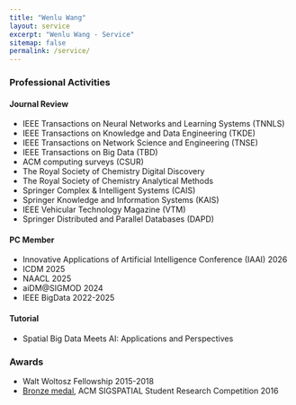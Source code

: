 ```yaml
---
title: "Wenlu Wang"
layout: service
excerpt: "Wenlu Wang - Service"
sitemap: false
permalink: /service/
---
```

### Professional Activities

#### Journal Review  

- IEEE Transactions on Neural Networks and Learning Systems (TNNLS)
- IEEE Transactions on Knowledge and Data Engineering (TKDE) 
- IEEE Transactions on Network Science and Engineering (TNSE)
- IEEE Transactions on Big Data (TBD)
- ACM computing surveys (CSUR)
- The Royal Society of Chemistry Digital Discovery
- The Royal Society of Chemistry Analytical Methods
- Springer Complex & Intelligent Systems (CAIS)
- Springer Knowledge and Information Systems (KAIS)
- IEEE Vehicular Technology Magazine (VTM)                         
- Springer Distributed and Parallel Databases (DAPD)


#### PC Member

- Innovative Applications of Artificial Intelligence Conference (IAAI) 2026
- ICDM 2025
- NAACL 2025
- aiDM@SIGMOD 2024
- IEEE BigData 2022-2025

#### Tutorial

- Spatial Big Data Meets AI: Applications and Perspectives


### Awards

- Walt Woltosz Fellowship    2015-2018
- <a href="https://src.acm.org/winners/2017">Bronze medal</a>, ACM SIGSPATIAL Student Research Competition    2016